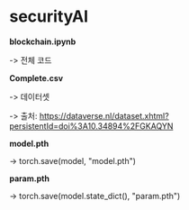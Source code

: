 # securityAI

**blockchain.ipynb**

-> 전체 코드

**Complete.csv**

-> 데이터셋

-> 출처: https://dataverse.nl/dataset.xhtml?persistentId=doi%3A10.34894%2FGKAQYN

**model.pth**

-> torch.save(model, "model.pth")

**param.pth**

-> torch.save(model.state_dict(), "param.pth")
